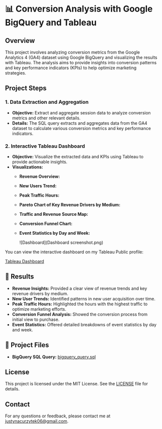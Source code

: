 # 📊 Conversion Analysis with Google BigQuery and Tableau

## Overview
This project involves analyzing conversion metrics from the Google Analytics 4 (GA4) dataset using Google BigQuery and visualizing the results with Tableau. The analysis aims to provide insights into conversion patterns and key performance indicators (KPIs) to help optimize marketing strategies.

## Project Steps

### 1. Data Extraction and Aggregation
- **Objective:** Extract and aggregate session data to analyze conversion metrics and other relevant details.
- **Details:** The SQL query extracts and aggregates data from the GA4 dataset to calculate various conversion metrics and key performance indicators.

### 2. Interactive Tableau Dashboard
- **Objective:** Visualize the extracted data and KPIs using Tableau to provide actionable insights.
- **Visualizations:**
  - **Revenue Overview:**
  - **New Users Trend:**
  - **Peak Traffic Hours:**
  - **Pareto Chart of Key Revenue Drivers by Medium:**
  - **Traffic and Revenue Source Map:**
  - **Conversion Funnel Chart:**
  - **Event Statistics by Day and Week:**
    
    ![Dashboard](Dashboard screenshot.png)

You can view the interactive dashboard on my Tableau Public profile:

[Tableau Dashboard](https://public.tableau.com/views/CustomerJourney_17260835284590/Dashboard1?:language=en-US&:sid=&:redirect=auth&:display_count=n&:origin=viz_share_link)

## 🚀 Results
- **Revenue Insights:** Provided a clear view of revenue trends and key revenue drivers by medium.
- **New User Trends:** Identified patterns in new user acquisition over time.
- **Peak Traffic Hours:** Highlighted the hours with the highest traffic to optimize marketing efforts.
- **Conversion Funnel Analysis:** Showed the conversion process from initial view to purchase.
- **Event Statistics:** Offered detailed breakdowns of event statistics by day and week.

## 📂 Project Files
- **BigQuery SQL Query:** [bigquery_query.sql](bigquery_query.sql)

## License
This project is licensed under the MIT License. See the [LICENSE](LICENSE) file for details.

## Contact
For any questions or feedback, please contact me at [justynacurzytek06@gmail.com](justynacurzytek06@gmail.com).

